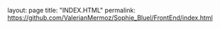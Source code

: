 layout: page
title: "INDEX.HTML"
permalink: https://github.com/ValerianMermoz/Sophie_Bluel/FrontEnd/index.html
